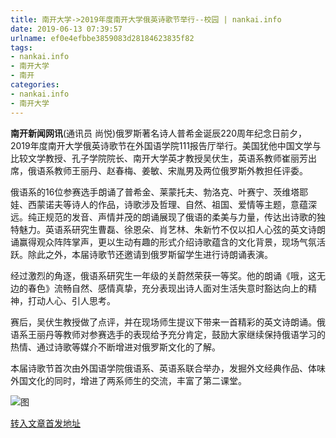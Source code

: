 ```yaml
---
title: 南开大学->2019年度南开大学俄英诗歌节举行--校园 | nankai.info
date: 2019-06-13 07:39:57
urlname: ef0e4efbbe3859083d28184623835f82
tags: 
- nankai.info
- 南开大学
- 南开
categories:
- nankai.info
- 南开大学
---
```



**南开新闻网讯**(通讯员 尚悦)俄罗斯著名诗人普希金诞辰220周年纪念日前夕，2019年度南开大学俄英诗歌节在外国语学院111报告厅举行。美国犹他中国文学与比较文学教授、孔子学院院长、南开大学英才教授吴伏生，英语系教师崔丽芳出席，俄语系教师王丽丹、赵春梅、姜敏、宋胤男及两位俄罗斯外教担任评委。

俄语系的16位参赛选手朗诵了普希金、莱蒙托夫、勃洛克、叶赛宁、茨维塔耶娃、西蒙诺夫等诗人的作品，诗歌涉及哲理、自然、祖国、爱情等主题，意蕴深远。纯正规范的发音、声情并茂的朗诵展现了俄语的柔美与力量，传达出诗歌的独特魅力。英语系研究生曹磊、徐恩朵、肖艺林、朱新竹不仅以扣人心弦的英文诗朗诵赢得观众阵阵掌声，更以生动有趣的形式介绍诗歌蕴含的文化背景，现场气氛活跃。除此之外，本届诗歌节还邀请到俄罗斯留学生进行诗朗诵表演。

经过激烈的角逐，俄语系研究生一年级的关蔚然荣获一等奖。他的朗诵《哦，这无边的春色》流畅自然、感情真挚，充分表现出诗人面对生活失意时豁达向上的精神，打动人心、引人思考。

赛后，吴伏生教授做了点评，并在现场师生提议下带来一首精彩的英文诗朗诵。俄语系王丽丹等教师对参赛选手的表现给予充分肯定，鼓励大家继续保持俄语学习的热情、通过诗歌等媒介不断增进对俄罗斯文化的了解。

本届诗歌节首次由外国语学院俄语系、英语系联合举办，发掘外文经典作品、体味外国文化的同时，增进了两系师生的交流，丰富了第二课堂。



![图](http://news.nankai.edu.cn/pic/0/00/35/94/359464_985069.png)

[转入文章首发地址](http://news.nankai.edu.cn/qqxy/system/2019/06/13/000457214.shtml)